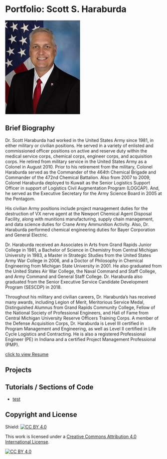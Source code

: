 # Portfolio: Scott S. Haraburda
![photo](haraburda_photo.jpg)

## Brief Biography

Dr. Scott Haraburda had worked in the United States Army since 1981, in either military or civilian positions. He served in a variety of enlisted and commissioned officer positions on active and reserve duty within the medical service corps, chemical corps, engineer corps, and acquisition corps. He retired from military service in the United States Army as a Colonel in August 2010. Prior to his retirement from the military, Colonel Haraburda served as the Commander of the 464th Chemical Brigade and Commander of the 472nd Chemical Battalion. Also from 2007 to 2009, Colonel Haraburda deployed to Kuwait as the Senior Logistics Support Officer in support of Logistics Civil Augmentation Program (LOGCAP). And, he served as the Executive Secretary for the Army Science Board in 2005 at the Pentagom.

His civilian Army positions include project management duties for the destruction of VX nerve agent at the Newport Chemical Agent Disposal Facility, along with munitions manufacturing, supply chain management, and data science duties for Crane Army Ammunition Activity. Also, Dr. Haraburda performed chemical engineering duties for Bayer Corporation and General Electric.

Dr. Haraburda received an Associates in Arts from Grand Rapids Junior College in 1981, a Bachelor of Science in Chemistry from Central Michigan University in 1983, a Master in Strategic Studies from the United States Army War College in 2006, and a Doctor of Philosophy in Chemical Engineering from Michigan State University in 2001. He also graduated from the United States Air War College, the Naval Command and Staff College, and Army Command and General Staff College. Dr. Haraburda also graduated from the Senior Executive Service Candidate Development Program (SESCDP) in 2018.

Throughout his military and civilian careers, Dr. Haraburda’s has received many awards, including Legion of Merit, Meritorious Service Medal, Distinguished Alumnus from Grand Rapids Community College, Fellow of the National Society of Professional Engineers, and Hall of Fame from Central Michigan University Reserve Officers Training Corps.  A member of the Defense Acquisition Corps, Dr. Haraburda is Level III certified in Program Management and Engineering, as well as Level II certified in Life Cycle Logistics and Contracting. He is also a registered Professional Engineer (PE) in Indiana and a certified Project Management Professional (PMP).

[click to view Resume](resume.docx)

## Projects

## Tutorials / Sections of Code
* [test](https://github.com/users/Haraburda/projects/1)

## Copyright and License
Shield: [![CC BY 4.0][cc-by-shield]][cc-by]

This work is licensed under a
[Creative Commons Attribution 4.0 International License][cc-by].

[![CC BY 4.0][cc-by-image]][cc-by]

[cc-by]: http://creativecommons.org/licenses/by/4.0/
[cc-by-image]: https://i.creativecommons.org/l/by/4.0/88x31.png
[cc-by-shield]: https://img.shields.io/badge/License-CC%20BY%204.0-lightgrey.svg
